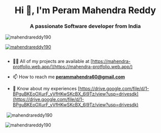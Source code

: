 <h1 align="center">Hi 👋, I'm Peram Mahendra Reddy</h1>
<h3 align="center">A passionate Software developer from India</h3>

<p align="left"> <img src="https://komarev.com/ghpvc/?username=mahendrareddy190&label=Profile%20views&color=0e75b6&style=flat" alt="mahendrareddy190" /> </p>

<p align="left"> <a href="https://github.com/ryo-ma/github-profile-trophy"><img src="https://github-profile-trophy.vercel.app/?username=mahendrareddy190" alt="mahendrareddy190" /></a> </p>

<p align="left"> <a href="https://twitter.com/" target="blank"><img src="https://img.shields.io/twitter/follow/?logo=twitter&style=for-the-badge" alt="" /></a> </p>

- 👨‍💻 All of my projects are available at [https://mahendra-protfolio.web.app/](https://mahendra-protfolio.web.app/)

- 📫 How to reach me **perammahendra60@gmail.com**

- 📄 Know about my experiences [https://drive.google.com/file/d/1-BPguBKEoOXurF_yVfHKwSKcBX_6l9Tz/view?usp=drivesdk](https://drive.google.com/file/d/1-BPguBKEoOXurF_yVfHKwSKcBX_6l9Tz/view?usp=drivesdk)

<p>&nbsp;<img align="center" src="https://github-readme-stats.vercel.app/api?username=mahendrareddy190&show_icons=true&locale=en" alt="mahendrareddy190" /></p>

<p><img align="center" src="https://github-readme-streak-stats.herokuapp.com/?user=mahendrareddy190&" alt="mahendrareddy190" /></p>
